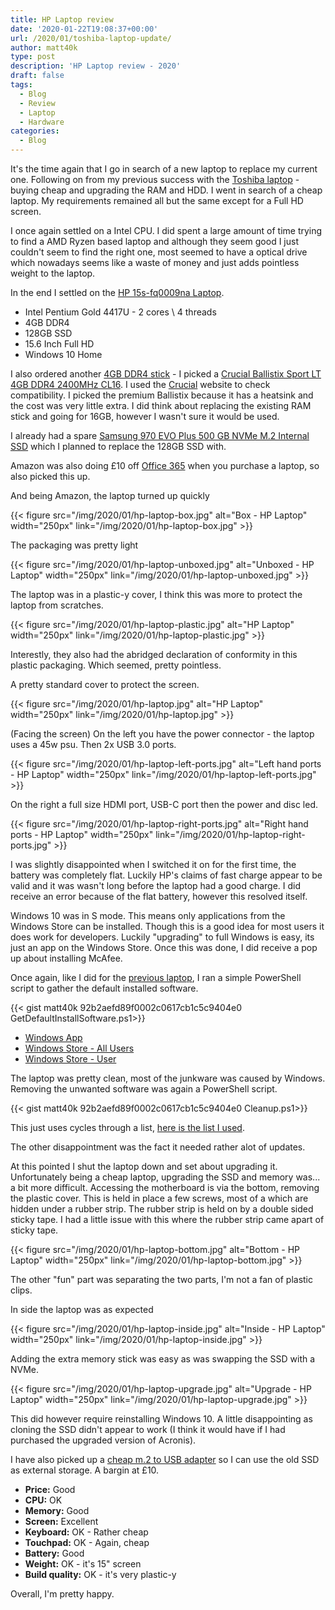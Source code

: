 ```yaml
---
title: HP Laptop review
date: '2020-01-22T19:08:37+00:00'
url: /2020/01/toshiba-laptop-update/
author: matt40k
type: post
description: 'HP Laptop review - 2020'
draft: false
tags: 
  - Blog
  - Review
  - Laptop
  - Hardware
categories:
  - Blog
---
```


It's the time again that I go in search of a new laptop to replace my current one. Following on from my previous success with the [Toshiba laptop](https://matt40k.uk/2015/05/toshiba-r50-b-12q/) - buying cheap and upgrading the RAM and HDD. I went in search of a cheap laptop. My requirements remained all but the same except for a Full HD screen. 

I once again settled on a Intel CPU. I did spent a large amount of time trying to find a AMD Ryzen based laptop and although they seem good I just couldn't seem to find the right one, most seemed to have a optical drive which nowadays seems like a waste of money and just adds pointless weight to the laptop. 

In the end I settled on the [HP 15s-fq0009na Laptop](https://amzn.to/2O0LDLz).

- Intel Pentium Gold 4417U - 2 cores \ 4 threads
- 4GB DDR4
- 128GB SSD
- 15.6 Inch Full HD
- Windows 10 Home

I also ordered another [4GB DDR4 stick](https://amzn.to/2tQz26Q) - I picked a [Crucial Ballistix Sport LT 4GB DDR4 2400MHz CL16](https://amzn.to/2tQz26Q). I used the [Crucial](http://crucial.com) website to check compatibility. I picked the premium Ballistix because it has a heatsink and the cost was very little extra. I did think about replacing the existing RAM stick and going for 16GB, however I wasn't sure it would be used. 

I already had a spare [Samsung 970 EVO Plus 500 GB NVMe M.2 Internal SSD](https://amzn.to/2RvaI3m) which I planned to replace the 128GB SSD with.

Amazon was also doing £10 off [Office 365](https://amzn.to/2TZ7l6M) when you purchase a laptop, so also picked this up.

And being Amazon, the laptop turned up quickly

{{< figure src="/img/2020/01/hp-laptop-box.jpg" alt="Box - HP Laptop" width="250px" link="/img/2020/01/hp-laptop-box.jpg" >}}

The packaging was pretty light

{{< figure src="/img/2020/01/hp-laptop-unboxed.jpg" alt="Unboxed - HP Laptop" width="250px" link="/img/2020/01/hp-laptop-unboxed.jpg" >}}

The laptop was in a plastic-y cover, I think this was more to protect the laptop from scratches. 

{{< figure src="/img/2020/01/hp-laptop-plastic.jpg" alt="HP Laptop" width="250px" link="/img/2020/01/hp-laptop-plastic.jpg" >}}

Interestly, they also had the abridged declaration of conformity in this plastic packaging. Which seemed, pretty pointless.

A pretty standard cover to protect the screen.

{{< figure src="/img/2020/01/hp-laptop.jpg" alt="HP Laptop" width="250px" link="/img/2020/01/hp-laptop.jpg" >}}

(Facing the screen) On the left you have the power connector - the laptop uses a 45w psu. Then 2x USB 3.0 ports.

{{< figure src="/img/2020/01/hp-laptop-left-ports.jpg" alt="Left hand ports - HP Laptop" width="250px" link="/img/2020/01/hp-laptop-left-ports.jpg" >}}

On the right a full size HDMI port, USB-C port then the power and disc led.

{{< figure src="/img/2020/01/hp-laptop-right-ports.jpg" alt="Right hand ports - HP Laptop" width="250px" link="/img/2020/01/hp-laptop-right-ports.jpg" >}}

I was slightly disappointed when I switched it on for the first time, the battery was completely flat. Luckily HP's claims of fast charge appear to be valid and it was wasn't long before the laptop had a good charge. I did receive an error because of the flat battery, however this resolved itself.

Windows 10 was in S mode. This means only applications from the Windows Store can be installed. Though this is a good idea for most users it does work for developers. Luckily "upgrading" to full Windows is easy, its just an app on the Windows Store. Once this was done, I did receive a pop up about installing McAfee. 

Once again, like I did for the [previous laptop](https:////matt40k.uk/2015/05/toshiba-r50-b-12q/), I ran a simple PowerShell script to gather the default installed software.

{{< gist matt40k 92b2aefd89f0002c0617cb1c5c9404e0 GetDefaultInstallSoftware.ps1>}}

- [Windows App](https://gist.githubusercontent.com/matt40k/92b2aefd89f0002c0617cb1c5c9404e0/raw/WindowsInstalled.txt)
- [Windows Store - All Users](https://gist.githubusercontent.com/matt40k/92b2aefd89f0002c0617cb1c5c9404e0/raw/StoreAllUsers.txt)
- [Windows Store - User](https://gist.githubusercontent.com/matt40k/92b2aefd89f0002c0617cb1c5c9404e0/raw/StoreUser.txt)

The laptop was pretty clean, most of the junkware was caused by Windows. Removing the unwanted software was again a PowerShell script.

{{< gist matt40k 92b2aefd89f0002c0617cb1c5c9404e0 Cleanup.ps1>}}

This just uses cycles through a list, [here is the list I used](https://gist.githubusercontent.com/matt40k/92b2aefd89f0002c0617cb1c5c9404e0/raw/RemoveList.txt).

The other disappointment was the fact it needed rather alot of updates.

At this pointed I shut the laptop down and set about upgrading it. Unfortunately being a cheap laptop, upgrading the SSD and memory was... a bit more difficult. Accessing the motherboard is via the bottom, removing the plastic cover. This is held in place a few screws, most of a which are hidden under a rubber strip. The rubber strip is held on by a double sided sticky tape. I had a little issue with this where the rubber strip came apart of sticky tape.

{{< figure src="/img/2020/01/hp-laptop-bottom.jpg" alt="Bottom - HP Laptop" width="250px" link="/img/2020/01/hp-laptop-bottom.jpg" >}}

The other "fun" part was separating the two parts, I'm not a fan of plastic clips.

In side the laptop was as expected

{{< figure src="/img/2020/01/hp-laptop-inside.jpg" alt="Inside - HP Laptop" width="250px" link="/img/2020/01/hp-laptop-inside.jpg" >}}

Adding the extra memory stick was easy as was swapping the SSD with a NVMe.

{{< figure src="/img/2020/01/hp-laptop-upgrade.jpg" alt="Upgrade - HP Laptop" width="250px" link="/img/2020/01/hp-laptop-upgrade.jpg" >}}

This did however require reinstalling Windows 10. A little disappointing as cloning the SSD didn't appear to work (I think it would have if I had purchased the upgraded version of Acronis).

I have also picked up a [cheap m.2 to USB adapter](https://amzn.to/2RucdyR) so I can use the old SSD as external storage. A bargin at £10.

- **Price:** Good
- **CPU:** OK
- **Memory:** Good
- **Screen:** Excellent
- **Keyboard:** OK - Rather cheap
- **Touchpad:** OK - Again, cheap
- **Battery:** Good
- **Weight:** OK - it's 15" screen
- **Build quality:** OK - it's very plastic-y

Overall, I'm pretty happy.
